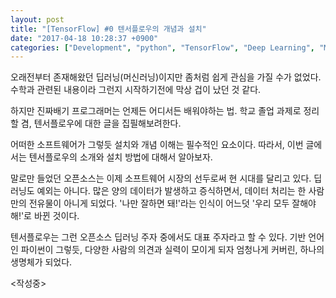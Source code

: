 ```yaml
---
layout: post
title: "[TensorFlow] #0 텐서플로우의 개념과 설치"
date: "2017-04-18 10:28:37 +0900"
categories: ["Development", "python", "TensorFlow", "Deep Learning", "Machine Learning"]
---
```


오래전부터 존재해왔던 딥러닝(머신러닝)이지만 좀처럼 쉽게 관심을 가질 수가 없었다. 수학과 관련된 내용이라 그런지 시작하기전에 막상 겁이 났던 것 같다.

하지만 진짜배기 프로그래머는 언제든 어디서든 배워야하는 법. 학교 졸업 과제로 정리할 겸, 텐서플로우에 대한 글을 집필해보려한다.

어떠한 소프트웨어가 그렇듯 설치와 개념 이해는 필수적인 요소이다. 따라서, 이번 글에서는 텐서플로우의 소개와 설치 방법에 대해서 알아보자.

말로만 들었던 오픈소스는 이제 소프트웨어 시장의 선두로써 현 시대를 달리고 있다. 딥러닝도 예외는 아니다. 많은 양의 데이터가 발생하고 증식하면서, 데이터 처리는 한 사람만의 전유물이 아니게 되었다. '나만 잘하면 돼!'라는 인식이 어느덧 '우리 모두 잘해야해!'로 바뀐 것이다.

텐서플로우는 그런 오픈소스 딥러닝 주자 중에서도 대표 주자라고 할 수 있다. 기반 언어인 파이썬이 그렇듯, 다양한 사람의 의견과 실력이 모이게 되자 엄청나게 커버린, 하나의 생명체가 되었다.

<작성중>
